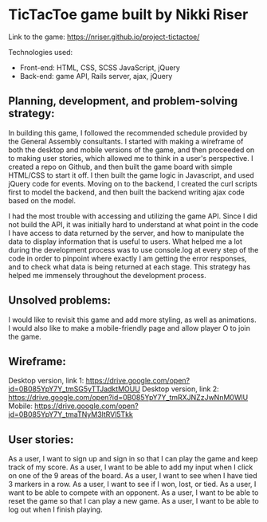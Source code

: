 # TicTacToe game built by Nikki Riser

Link to the game: https://nriser.github.io/project-tictactoe/


Technologies used:
- Front-end: HTML, CSS, SCSS JavaScript, jQuery
- Back-end: game API, Rails server, ajax, jQuery


## Planning, development, and problem-solving strategy:

In building this game, I followed the recommended schedule provided by the General Assembly consultants. I started with making a wireframe of both the desktop and mobile versions of the game, and then proceeded on to making user stories, which allowed me to think in a user's perspective. I created a repo on Github, and then built the game board with simple HTML/CSS to start it off. I then built the game logic in Javascript, and used jQuery code for events. Moving on to the backend, I created the curl scripts first to model the backend, and then built the backend writing ajax code based on the model.

I had the most trouble with accessing and utilizing the game API. Since I did not build the API, it was initially hard to understand at what point in the code I have access to data returned by the server, and how to manipulate the data to display information that is useful to users. What helped me a lot during the development process was to use console.log at every step of the code in order to pinpoint where exactly I am getting the error responses, and to check what data is being returned at each stage. This strategy has helped me immensely throughout the development process.


## Unsolved problems:

I would like to revisit this game and add more styling, as well as animations. I would also like to make a mobile-friendly page and allow player O to join the game.


## Wireframe:

Desktop version, link 1: https://drive.google.com/open?id=0B085YpY7Y_tmSG5yTTJadktMOUU
Desktop version, link 2: https://drive.google.com/open?id=0B085YpY7Y_tmRXJNZzJwNnM0WlU
Mobile: https://drive.google.com/open?id=0B085YpY7Y_tmaTNyM3ltRVl5Tkk


## User stories:

As a user, I want to sign up and sign in so that I can play the game and keep track of my score.
As a user, I want to be able to add my input when I click on one of the 9 areas of the board.
As a user, I want to see when I have tied 3 markers in a row.
As a user, I want to see if I won, lost, or tied.
As a user, I want to be able to compete with an opponent.
As a user, I want to be able to reset the game so that I can play a new game.
As a user, I want to be able to log out when I finish playing.
